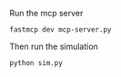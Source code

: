 Run the mcp server

```
fastmcp dev mcp-server.py
```


Then run the simulation

```
python sim.py
```